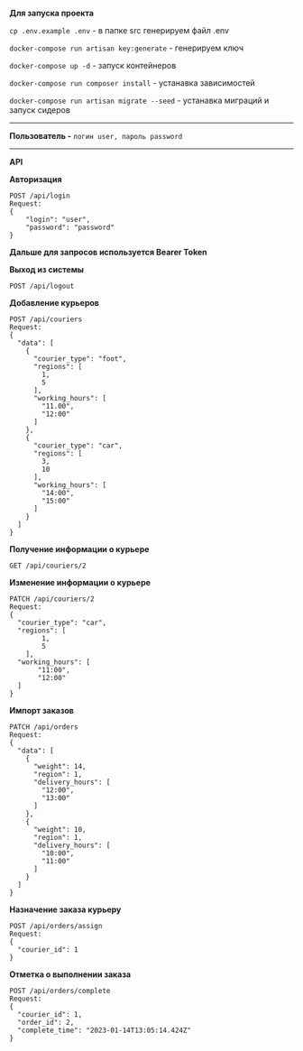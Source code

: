 **Для запуска проекта**

```cp .env.example .env``` - в папке src генерируем файл .env

```docker-compose run artisan key:generate``` - генерируем ключ

```docker-compose up -d``` - запуск контейнеров

```docker-compose run composer install``` - устанавка зависимостей

```docker-compose run artisan migrate --seed``` - устанавка миграций и запуск сидеров

---
**Пользователь -**
```логин user, пароль password ```

---
**API**

**Авторизация**

```
POST /api/login 
Request:
{
    "login": "user",
    "password": "password"
}
```

**Дальше для запросов используется Bearer Token**

**Выход из системы**

```
POST /api/logout 
```

**Добавление курьеров**

```
POST /api/couriers
Request:
{
  "data": [
    {
      "courier_type": "foot",
      "regions": [
        1,
        5
      ],
      "working_hours": [
        "11.00",
        "12:00"
      ]
    },
    {
      "courier_type": "car",
      "regions": [
        3,
        10
      ],
      "working_hours": [
        "14:00",
        "15:00"
      ]
    }
  ]
}
```

**Получение информации о курьере**

```
GET /api/couriers/2
```

**Изменение информации о курьере**

```
PATCH /api/couriers/2
Request:
{
  "courier_type": "car",
  "regions": [
        1,
        5
    ],
  "working_hours": [
       "11:00",
       "12:00"
  ]
}
```

**Импорт заказов**

```
PATCH /api/orders
Request:
{
  "data": [
    {
      "weight": 14,
      "region": 1,
      "delivery_hours": [
        "12:00",
        "13:00"
      ]
    },
    {
      "weight": 10,
      "region": 1,
      "delivery_hours": [
        "10:00",
        "11:00"
      ]
    }
  ]
}
```

**Назначение заказа курьеру**

```
POST /api/orders/assign
Request:
{
  "courier_id": 1
}
```

**Отметка о выполнении заказа**

```
POST /api/orders/complete
Request:
{
  "courier_id": 1,
  "order_id": 2,
  "complete_time": "2023-01-14T13:05:14.424Z"
}
```
